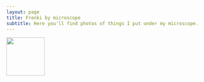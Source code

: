 ```yaml
---
layout: page
title: Frenki by microscope
subtitle: Here you'll find photos of things I put under my microscope. Hope you find it interesting
---
```


<img align="left" width="100" height="100" src="http://www.fillmurray.com/100/100">

